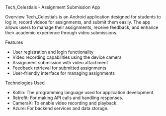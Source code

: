 Tech_Celestials - Assignment Submission App

Overview
Tech_Celestials is an Android application designed for students to log in, record videos for assignments, and submit them easily. The app allows users to manage their assignments, receive feedback, and enhance their academic experience through video submissions.

Features
- User registration and login functionality
- Video recording capabilities using the device camera
- Assignment submission with video attachment
- Feedback retrieval for submitted assignments
- User-friendly interface for managing assignments

Technologies Used
- Kotlin: The programming language used for application development.
- Retrofit: For making API calls and handling responses.
- CameraX: To enable video recording and playback.
- Azure: For backend services and data storage.
  

